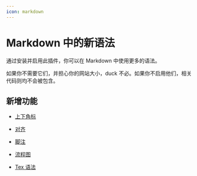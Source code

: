 ```yaml
---
icon: markdown
---
```


# Markdown 中的新语法

通过安装并启用此插件，你可以在 Markdown 中使用更多的语法。

如果你不需要它们，并担心你的网站大小，duck 不必。如果你不启用他们，相关代码则均不会被包含。

## 新增功能

- [上下角标](sup-sub.md)

- [对齐](align.md)

- [脚注](footnote.md)

- [流程图](flowchart.md)

- [Tex 语法](tex.md)
